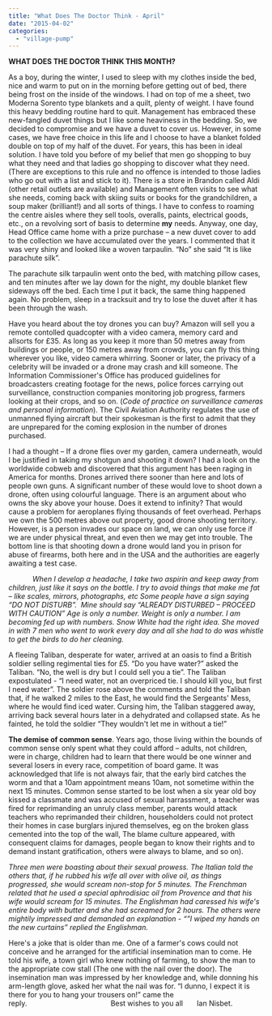 ```yaml
---
title: "What Does The Doctor Think - April"
date: "2015-04-02"
categories: 
  - "village-pump"
---
```


**WHAT DOES THE DOCTOR THINK THIS MONTH?**

As a boy, during the winter, I used to sleep with my clothes inside the bed, nice and warm to put on in the morning before getting out of bed, there being frost on the inside of the windows. I had on top of me a sheet, two Moderna Sorento type blankets and a quilt, plenty of weight. I have found this heavy bedding routine hard to quit. Management has embraced these new-fangled duvet things but I like some heaviness in the bedding. So, we decided to compromise and we have a duvet to cover us. However, in some cases, we have free choice in this life and I choose to have a blanket folded double on top of my half of the duvet. For years, this has been in ideal solution. I have told you before of my belief that men go shopping to buy what they need and that ladies go shopping to discover what they need. (There are exceptions to this rule and no offence is intended to those ladies who go out with a list and stick to it). There is a store in Brandon called Aldi (other retail outlets are available) and Management often visits to see what she needs, coming back with skiing suits or books for the grandchildren, a soup maker (brilliant!) and all sorts of things. I have to confess to roaming the centre aisles where they sell tools, overalls, paints, electrical goods, etc., on a revolving sort of basis to determine **my** needs. Anyway, one day, Head Office came home with a prize purchase – a new duvet cover to add to the collection we have accumulated over the years. I commented that it was very shiny and looked like a woven tarpaulin. “No” she said “It is like parachute silk”.

The parachute silk tarpaulin went onto the bed, with matching pillow cases, and ten minutes after we lay down for the night, my double blanket flew sideways off the bed. Each time I put it back, the same thing happened again. No problem, sleep in a tracksuit and try to lose the duvet after it has been through the wash.

Have you heard about the toy drones you can buy? Amazon will sell you a remote contolled quadcopter with a video camera, memory card and allsorts for £35. As long as you keep it more than 50 metres away from buildings or people, or 150 metres away from crowds, you can fly this thing wherever you like, video camera whirring. Sooner or later, the privacy of a celebrity will be invaded or a drone may crash and kill someone. The Information Commissioner's Office has produced guidelines for broadcasters creating footage for the news, police forces carrying out surveillance, construction companies monitoring job progress, farmers looking at their crops, and so on. (_Code of practice on surveillance cameras and personal information_). The Civil Aviation Authority regulates the use of unmanned flying aircraft but their spokesman is the first to admit that they are unprepared for the coming explosion in the number of drones purchased.

I had a thought – If a drone flies over my garden, camera underneath, would I be justified in taking my shotgun and shooting it down? I had a look on the worldwide cobweb and discovered that this argument has been raging in America for months. Drones arrived there sooner than here and lots of people own guns. A significant number of these would love to shoot down a drone, often using colourful language. There is an argument about who owns the sky above your house. Does it extend to infinity? That would cause a problem for aeroplanes flying thousands of feet overhead. Perhaps we own the 500 metres above out property, good drone shooting territory. However, is a person invades our space on land, we can only use force if we are under physical threat, and even then we may get into trouble. The bottom line is that shooting down a drone would land you in prison for abuse of firearms, both here and in the USA and the authorities are eagerly awaiting a test case.

            _When I develop a headache, I take two aspirin and keep away from children, just like it says on the bottle. I try to avoid things that make me fat – like scales, mirrors, photographs, etc Some people have a sign saying “DO NOT DISTURB”.  Mine should say “ALREADY DISTURBED – PROCEED WITH CAUTION” Age is only a number. Weight is only a number. I am becoming fed up with numbers. Snow White had the right idea. She moved in with 7 men who went to work every day and all she had to do was whistle to get the birds to do her cleaning._

A fleeing Taliban, desperate for water, arrived at an oasis to find a British soldier selling regimental ties for £5. “Do you have water?” asked the Taliban. “No, the well is dry but I could sell you a tie”. The Taliban expostulated - “I need water, not an overpriced tie. I should kill you, but first I need water”. The soldier rose above the comments and told the Taliban that, if he walked 2 miles to the East, he would find the Sergeants' Mess, where he would find iced water. Cursing him, the Taliban staggered away, arriving back several hours later in a dehydrated and collapsed state. As he fainted, he told the soldier “They wouldn't let me in without a tie!”

**The demise of common sense**. Years ago, those living within the bounds of common sense only spent what they could afford – adults, not children, were in charge, children had to learn that there would be one winner and several losers in every race, competition of board game. It was acknowledged that life is not always fair, that the early bird catches the worm and that a 10am appointment means 10am, not sometime within the next 15 minutes. Common sense started to be lost when a six year old boy kissed a classmate and was accused of sexual harrassment, a teacher was fired for reprimanding an unruly class member, parents would attack teachers who reprimanded their children, householders could not protect their homes in case burglars injured themselves, eg on the broken glass cemented into the top of the wall, The blame culture appeared, with consequent claims for damages, people began to know their rights and to demand instant gratification, others were always to blame, and so on).

_Three men were boasting about their sexual prowess. The Italian told the others that, if he rubbed his wife all over with olive oil, as things progressed, she would scream non-stop for 5 minutes. The Frenchman related that he used a special aphrodisiac oil from Provence and that his wife would scream for 15 minutes. The Englishman had caressed his wife's entire body with butter and she had screamed for 2 hours. The others were mightily impressed and demanded an explanation - “”I wiped my hands on the new curtains” replied the Englishman._

Here's a joke that is older than me. One of a farmer's cows could not conceive and he arranged for the artificial insemination man to come. He told his wife, a town girl who knew nothing of farming, to show the man to the appropriate cow stall (The one with the nail over the door). The insemination man was impressed by her knowledge and, while donning his arm-length glove, asked her what the nail was for. “I dunno, I expect it is there for you to hang your trousers on!” came the reply.                                          Best wishes to you all       Ian Nisbet.
